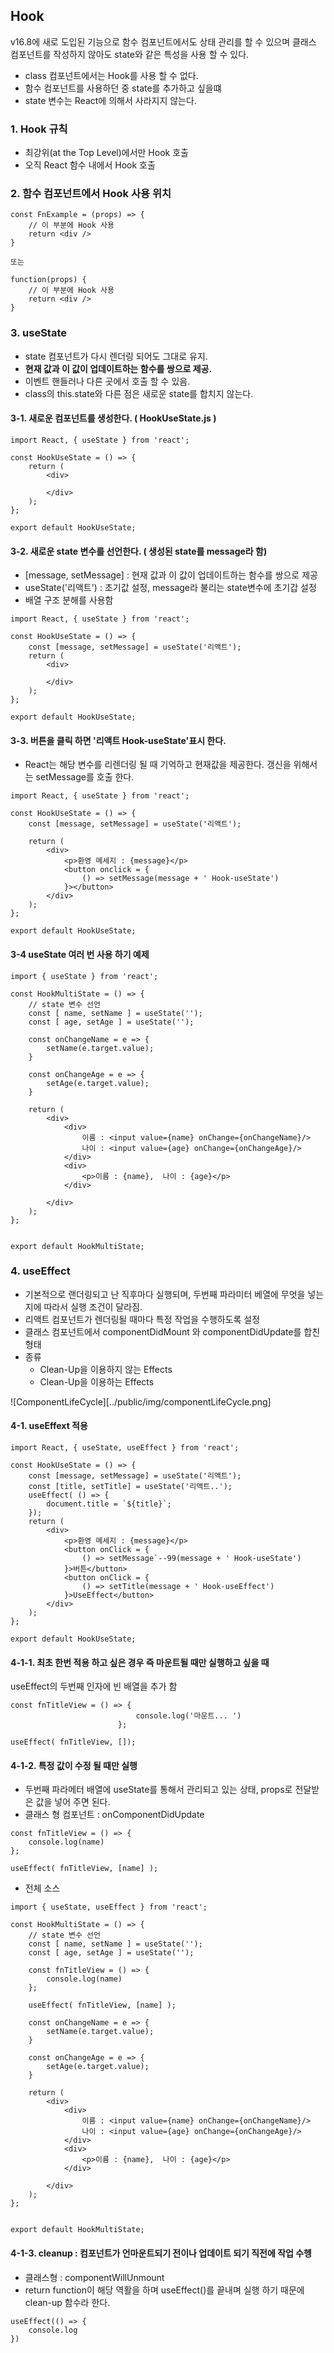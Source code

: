 ## Hook
v16.8에 새로 도입된 기능으로 함수 컴포넌트에서도 상태 관리를 할 수 있으며 클래스 컴포넌트를 작성하지 않아도 state와 같은 특성을 사용 할 수 있다.  
- class 컴포넌트에서는 Hook를 사용 할 수 없다.
- 함수 컴포넌트를 사용하던 중 state를 추가하고 싶을떄 
- state 변수는 React에 의해서 사라지지 않는다.

### 1. Hook 규칙 
- 최강위(at the Top Level)에서만 Hook 호출 
- 오직 React 함수 내에서 Hook 호출 
### 2. 함수 컴포넌트에서 Hook 사용 위치
```
const FnExample = (props) => {
    // 이 부분에 Hook 사용
    return <div />
}

또는 

function(props) {
    // 이 부분에 Hook 사용
    return <div />
}
```

### 3. useState
- state 컴포넌트가 다시 렌더링 되어도 그대로 유지.
- **현재 값과 이 값이 업데이트하는 함수를 쌍으로 제공.**
- 이벤트 핸들러나 다른 곳에서 호출 할 수 있음.
- class의 this.state와 다른 점은 새로운 state를 합치지 않는다.
  

#### 3-1. 새로운 컴포넌트를 생성한다. ( HookUseState.js )
```
import React, { useState } from 'react';

const HookUseState = () => {
    return (
        <div>
            
        </div>
    );
};

export default HookUseState;
```
#### 3-2. 새로운 state 변수를 선언한다. ( 생성된 state를 message라 함)
- [message, setMessage] : 현재 값과 이 값이 업데이트하는 함수를 쌍으로 제공
- useState('리액트') : 초기값 설정, message라 불리는 state변수에 초기갑 설정 
- 배열 구조 분해를 사용함 
```
import React, { useState } from 'react';

const HookUseState = () => {
    const [message, setMessage] = useState('리액트');
    return (
        <div>
            
        </div>
    );
};

export default HookUseState;
```
#### 3-3. 버튼을 클릭 하면 '리액트 Hook-useState'표시 한다.
- React는 해당 변수를 리렌더링 될 때 기억하고 현재값을 제공한다. 갱신을 위해서는 setMessage를 호출 한다.
```
import React, { useState } from 'react';

const HookUseState = () => {
    const [message, setMessage] = useState('리액트');

    return (
        <div>
            <p>환영 메세지 : {message}</p>
            <button onclick = {
                () => setMessage(message + ' Hook-useState')
            }></button>
        </div>
    );
};

export default HookUseState;
```
#### 3-4 useState 여러 번 사용 하기 예제 
```
import { useState } from 'react';

const HookMultiState = () => {
    // state 변수 선언 
    const [ name, setName ] = useState('');
    const [ age, setAge ] = useState('');

    const onChangeName = e => {
        setName(e.target.value);
    }

    const onChangeAge = e => {
        setAge(e.target.value);
    }

    return (
        <div>
            <div>
                이름 : <input value={name} onChange={onChangeName}/>
                나이 : <input value={age} onChange={onChangeAge}/>
            </div>
            <div>
                <p>이름 : {name},  나이 : {age}</p>
            </div>
                
        </div>
    );
};


export default HookMultiState;
```
### 4. useEffect
- 기본적으로 랜더링되고 난 직후마다 실행되며, 두번째 파라미터 베열에 무엇을 넣는지에 따라서 실행 조건이 달라짐.
- 리액트 컴포넌트가 렌더링될 때마다 특정 작업을 수행하도록 설정
- 클래스 컴포넌트에서 componentDidMount 와 componentDidUpdate를 합친 형태
- 종류
  - Clean-Up을 이용하지 않는 Effects
  - Clean-Up을 이용하는 Effects

![ComponentLifeCycle][../public/img/componentLifeCycle.png]


#### 4-1. useEffext 적용
```
import React, { useState, useEffect } from 'react';

const HookUseState = () => {
    const [message, setMessage] = useState('리액트');
    const [title, setTitle] = useState('리액트..');
    useEffect( () => {
        document.title = `${title}`;
    });
    return (
        <div>
            <p>환영 메세지 : {message}</p>
            <button onClick = {
                () => setMessage`--99(message + ' Hook-useState')
            }>버튼</button>
            <button onClick = {
                () => setTitle(message + ' Hook-useEffect')
            }>UseEffect</button>
        </div>
    );
};

export default HookUseState;
```
#### 4-1-1. 최초 한번 적용 하고 싶은 경우 즉 마운트될 때만 실행하고 싶을 때
useEffect의 두번째 인자에 빈 배열을 추가 함
```
const fnTitleView = () => {
                            console.log('마운트... ')
                        };
                        
useEffect( fnTitleView, []);
```
#### 4-1-2. 특정 값이 수정 될 때만 실행 
- 두번째 파라메터 배열에 useState를 통해서 관리되고 있는 상태, props로 전달받은 값을 넣어 주면 된다.
- 클래스 형 컴포넌트 : onComponentDidUpdate 
```
const fnTitleView = () => {
    console.log(name)
};
    
useEffect( fnTitleView, [name] );
```
- 전체 소스
```
import { useState, useEffect } from 'react';

const HookMultiState = () => {
    // state 변수 선언 
    const [ name, setName ] = useState('');
    const [ age, setAge ] = useState('');

    const fnTitleView = () => {
        console.log(name)
    };
    
    useEffect( fnTitleView, [name] );

    const onChangeName = e => {
        setName(e.target.value);
    }

    const onChangeAge = e => {
        setAge(e.target.value);
    }

    return (
        <div>
            <div>
                이름 : <input value={name} onChange={onChangeName}/>
                나이 : <input value={age} onChange={onChangeAge}/>
            </div>
            <div>
                <p>이름 : {name},  나이 : {age}</p>
            </div>
                
        </div>
    );
};


export default HookMultiState;
```
#### 4-1-3. cleanup : 컴포넌트가 언마운트되기 전이나 업데이트 되기 직전에 작업 수헹 
- 클래스형 : componentWillUnmount 
- return function이 해당 역활을 하며 useEffect()를 끝내며 실행 하기 때문에 clean-up 함수라 한다.
```
useEffect(() => {
    console.log
})

